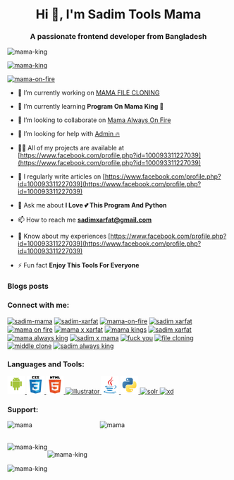 <h1 align="center">Hi 👋, I'm Sadim Tools Mama</h1>
<h3 align="center">A passionate frontend developer from Bangladesh</h3>

<p align="left"> <img src="https://komarev.com/ghpvc/?username=mama-king&label=Profile%20views&color=0e75b6&style=flat" alt="mama-king" /> </p>

<p align="left"> <a href="https://github.com/ryo-ma/github-profile-trophy"><img src="https://github-profile-trophy.vercel.app/?username=mama-king" alt="mama-king" /></a> </p>

<p align="left"> <a href="https://twitter.com/mama-on-fire" target="blank"><img src="https://img.shields.io/twitter/follow/mama-on-fire?logo=twitter&style=for-the-badge" alt="mama-on-fire" /></a> </p>

- 🔭 I’m currently working on [MAMA FILE CLONING](https://github.com/MAMA-KING/File-Cloning)

- 🌱 I’m currently learning **Program On Mama King 👑**

- 👯 I’m looking to collaborate on [Mama Always On Fire](https://m.me/j/AbY7O0qsHyAjnNLB/)

- 🤝 I’m looking for help with [Admin 🔥](https://www.facebook.com/profile.php?id=100093311227039)

- 👨‍💻 All of my projects are available at [https://www.facebook.com/profile.php?id=100093311227039](https://www.facebook.com/profile.php?id=100093311227039)

- 📝 I regularly write articles on [https://www.facebook.com/profile.php?id=100093311227039](https://www.facebook.com/profile.php?id=100093311227039)

- 💬 Ask me about **I Love 💕 This Program And Python**

- 📫 How to reach me **sadimxarfat@gmail.com**

- 📄 Know about my experiences [https://www.facebook.com/profile.php?id=100093311227039](https://www.facebook.com/profile.php?id=100093311227039)

- ⚡ Fun fact **Enjoy This Tools For Everyone**

### Blogs posts
<!-- BLOG-POST-LIST:START -->
<!-- BLOG-POST-LIST:END -->

<h3 align="left">Connect with me:</h3>
<p align="left">
<a href="https://codepen.io/sadim-mama" target="blank"><img align="center" src="https://raw.githubusercontent.com/rahuldkjain/github-profile-readme-generator/master/src/images/icons/Social/codepen.svg" alt="sadim-mama" height="30" width="40" /></a>
<a href="https://dev.to/sadim-xarfat" target="blank"><img align="center" src="https://raw.githubusercontent.com/rahuldkjain/github-profile-readme-generator/master/src/images/icons/Social/devto.svg" alt="sadim-xarfat" height="30" width="40" /></a>
<a href="https://twitter.com/mama-on-fire" target="blank"><img align="center" src="https://raw.githubusercontent.com/rahuldkjain/github-profile-readme-generator/master/src/images/icons/Social/twitter.svg" alt="mama-on-fire" height="30" width="40" /></a>
<a href="https://linkedin.com/in/sadim xarfat" target="blank"><img align="center" src="https://raw.githubusercontent.com/rahuldkjain/github-profile-readme-generator/master/src/images/icons/Social/linked-in-alt.svg" alt="sadim xarfat" height="30" width="40" /></a>
<a href="https://stackoverflow.com/users/mama on fire" target="blank"><img align="center" src="https://raw.githubusercontent.com/rahuldkjain/github-profile-readme-generator/master/src/images/icons/Social/stack-overflow.svg" alt="mama on fire" height="30" width="40" /></a>
<a href="https://codesandbox.com/mama x xarfat" target="blank"><img align="center" src="https://raw.githubusercontent.com/rahuldkjain/github-profile-readme-generator/master/src/images/icons/Social/codesandbox.svg" alt="mama x xarfat" height="30" width="40" /></a>
<a href="https://kaggle.com/mama kings" target="blank"><img align="center" src="https://raw.githubusercontent.com/rahuldkjain/github-profile-readme-generator/master/src/images/icons/Social/kaggle.svg" alt="mama kings" height="30" width="40" /></a>
<a href="https://fb.com/sadim xarfat" target="blank"><img align="center" src="https://raw.githubusercontent.com/rahuldkjain/github-profile-readme-generator/master/src/images/icons/Social/facebook.svg" alt="sadim xarfat" height="30" width="40" /></a>
<a href="https://instagram.com/mama always king" target="blank"><img align="center" src="https://raw.githubusercontent.com/rahuldkjain/github-profile-readme-generator/master/src/images/icons/Social/instagram.svg" alt="mama always king" height="30" width="40" /></a>
<a href="https://dribbble.com/sadim x mama" target="blank"><img align="center" src="https://raw.githubusercontent.com/rahuldkjain/github-profile-readme-generator/master/src/images/icons/Social/dribbble.svg" alt="sadim x mama" height="30" width="40" /></a>
<a href="https://www.behance.net/fuck you" target="blank"><img align="center" src="https://raw.githubusercontent.com/rahuldkjain/github-profile-readme-generator/master/src/images/icons/Social/behance.svg" alt="fuck you" height="30" width="40" /></a>
<a href="https://hashnode.com/file cloning" target="blank"><img align="center" src="https://raw.githubusercontent.com/rahuldkjain/github-profile-readme-generator/master/src/images/icons/Social/hashnode.svg" alt="file cloning" height="30" width="40" /></a>
<a href="https://medium.com/middle clone" target="blank"><img align="center" src="https://raw.githubusercontent.com/rahuldkjain/github-profile-readme-generator/master/src/images/icons/Social/medium.svg" alt="middle clone" height="30" width="40" /></a>
<a href="https://www.youtube.com/c/sadim always king" target="blank"><img align="center" src="https://raw.githubusercontent.com/rahuldkjain/github-profile-readme-generator/master/src/images/icons/Social/youtube.svg" alt="sadim always king" height="30" width="40" /></a>
</p>

<h3 align="left">Languages and Tools:</h3>
<p align="left"> <a href="https://developer.android.com" target="_blank" rel="noreferrer"> <img src="https://raw.githubusercontent.com/devicons/devicon/master/icons/android/android-original-wordmark.svg" alt="android" width="40" height="40"/> </a> <a href="https://www.w3schools.com/css/" target="_blank" rel="noreferrer"> <img src="https://raw.githubusercontent.com/devicons/devicon/master/icons/css3/css3-original-wordmark.svg" alt="css3" width="40" height="40"/> </a> <a href="https://www.w3.org/html/" target="_blank" rel="noreferrer"> <img src="https://raw.githubusercontent.com/devicons/devicon/master/icons/html5/html5-original-wordmark.svg" alt="html5" width="40" height="40"/> </a> <a href="https://www.adobe.com/in/products/illustrator.html" target="_blank" rel="noreferrer"> <img src="https://www.vectorlogo.zone/logos/adobe_illustrator/adobe_illustrator-icon.svg" alt="illustrator" width="40" height="40"/> </a> <a href="https://www.java.com" target="_blank" rel="noreferrer"> <img src="https://raw.githubusercontent.com/devicons/devicon/master/icons/java/java-original.svg" alt="java" width="40" height="40"/> </a> <a href="https://www.python.org" target="_blank" rel="noreferrer"> <img src="https://raw.githubusercontent.com/devicons/devicon/master/icons/python/python-original.svg" alt="python" width="40" height="40"/> </a> <a href="https://lucene.apache.org/solr/" target="_blank" rel="noreferrer"> <img src="https://www.vectorlogo.zone/logos/apache_solr/apache_solr-icon.svg" alt="solr" width="40" height="40"/> </a> <a href="https://www.adobe.com/products/xd.html" target="_blank" rel="noreferrer"> <img src="https://cdn.worldvectorlogo.com/logos/adobe-xd.svg" alt="xd" width="40" height="40"/> </a> </p>

<h3 align="left">Support:</h3>
<p><a href="https://www.buymeacoffee.com/mama"> <img align="left" src="https://cdn.buymeacoffee.com/buttons/v2/default-yellow.png" height="50" width="210" alt="mama" /></a><a href="https://ko-fi.com/mama"> <img align="left" src="https://cdn.ko-fi.com/cdn/kofi3.png?v=3" height="50" width="210" alt="mama" /></a></p><br><br>

<p><img align="left" src="https://github-readme-stats.vercel.app/api/top-langs?username=mama-king&show_icons=true&locale=en&layout=compact" alt="mama-king" /></p>

<p>&nbsp;<img align="center" src="https://github-readme-stats.vercel.app/api?username=mama-king&show_icons=true&locale=en" alt="mama-king" /></p>

<p><img align="center" src="https://github-readme-streak-stats.herokuapp.com/?user=mama-king&" alt="mama-king" /></p>
